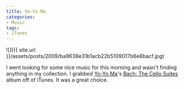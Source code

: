 ```yaml
---
title: Yo-Yo Ma
categories:
- Music
tags:
- iTunes
---
```


![]({{ site.url }}/assets/posts/2009/ba9638e31b1acb22b5109017b6e8bacf.jpg)
  



I went looking for some nice music for this morning and wasn't finding anything in my collection. I grabbed [Yo-Yo Ma](http://www.yo-yoma.com/)'s [Bach: The Cello Suites](http://www.amazon.com/dp/B0000029YB/?tag=thingelstad-20) album off of iTunes. It was a great choice.
